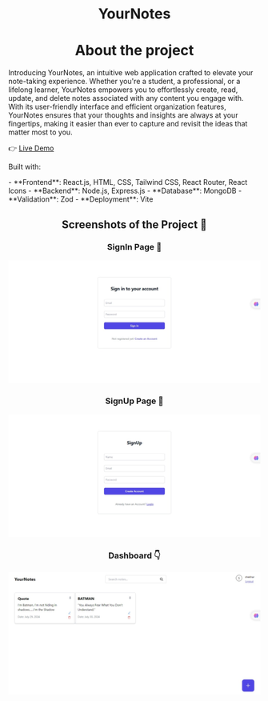 <p align="center">
  <h1 align="center">YourNotes</h1>
</p>

<h1 align="center">About the project</h1>

<p align="left">
       Introducing YourNotes, an intuitive web application crafted to elevate your note-taking experience. Whether you're a student, a professional, or a lifelong learner, YourNotes empowers you to effortlessly create, read, update, and delete notes associated with any content you engage with. With its user-friendly interface and efficient organization features, YourNotes ensures that your thoughts and insights are always at your fingertips, making it easier than ever to capture and revisit the ideas that matter most to you.
</p>

<p align="left">
  👉 <a href="https://your-notess.vercel.app/">Live Demo</a>
</p>

<p align="left> 
## Features

- **Add Notes**: Users can add notes linked to specific YouTube videos.
- **View Notes**: Users can view a list of all their notes.
- **Edit Notes**: Users can edit their existing notes.
- **Delete Notes**: Users can delete notes they no longer need.
- **Search and Filter**: Users can search and filter notes for quick access.
</p>

<h3 align="left">Built with:</h3>
<p align="left">
- **Frontend**: React.js, HTML, CSS, Tailwind CSS, React Router, React Icons
- **Backend**: Node.js, Express.js
- **Database**: MongoDB
- **Validation**: Zod
- **Deployment**: Vite
</p>

<h2 align="center">Screenshots of the Project 📸</h2>

<h3 align="center">SignIn Page 🏡</h3>
<p align="center">
  <img src="screenshots/Screenshot_31-7-2024_155016_your-notess.vercel.app.jpeg" alt="SignIn">
</p>

<h3 align="center">SignUp Page 🎁</h3>
<p align="center">
  <img src="screenshots/Screenshot_31-7-2024_155027_your-notess.vercel.app.jpeg" alt="SignUp">
</p>

<h3 align="center">Dashboard 👇</h3>
<p align="center">
  <img src="screenshots/Screenshot_31-7-2024_155228_your-notess.vercel.app.jpeg" alt="Dashboard">
</p>
